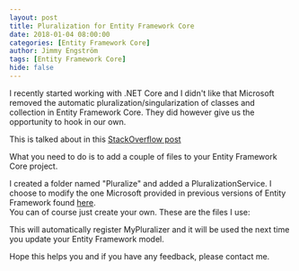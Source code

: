 ```yaml
---
layout: post
title: Pluralization for Entity Framework Core
date: 2018-01-04 08:00:00
categories: [Entity Framework Core]
author: Jimmy Engström
tags: [Entity Framework Core]
hide: false
---
```



I recently started working with .NET Core and I didn't like that Microsoft removed the automatic pluralization/singularization of classes and collection in Entity Framework Core.
They did however give us the opportunity to hook in our own.

This is talked about in this [StackOverflow post](https://stackoverflow.com/questions/39281647/entityframework-core-database-first-approach-pluralizing-table-names/47410837#47410837)


What you need to do is to add a couple of files to your Entity Framework Core project.

I created a folder named "Pluralize" and added a PluralizationService.
I choose to modify the one Microsoft provided in previous versions of Entity Framework found [here](https://github.com/Microsoft/referencesource/blob/master/System.Data.Entity.Design/System/Data/Entity/Design/PluralizationService/EnglishPluralizationService.cs).  
You can of course just create your own.
These are the files I use:
<script src="https://gist.github.com/EngstromJimmy/813145615303a5e2f7544007279ba081.js"></script>

<script src="https://gist.github.com/EngstromJimmy/3427182e3fabc0983e12e8b98c46fb12.js"></script>

<script src="https://gist.github.com/EngstromJimmy/6a626fec9efa250be2bdedc5b790cf73.js"></script>

<script src="https://gist.github.com/EngstromJimmy/67dc5ec18da7ace4ac9812d643e755b7.js"></script>
This will automatically register MyPluralizer and it will be used the next time you update your Entity Framework model.

Hope this helps you and if you have any feedback, please contact me.






